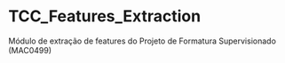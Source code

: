 # TCC_Features_Extraction
Módulo de extração de features do Projeto de Formatura Supervisionado (MAC0499)
